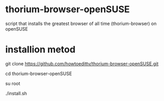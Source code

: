 # thorium-browser-openSUSE
script that installs the greatest browser of all time (thorium-browser) on openSUSE


# installion metod
git clone https://github.com/howtoedittv/thorium-browser-openSUSE.git

cd thorium-browser-openSUSE 

su root

./install.sh

